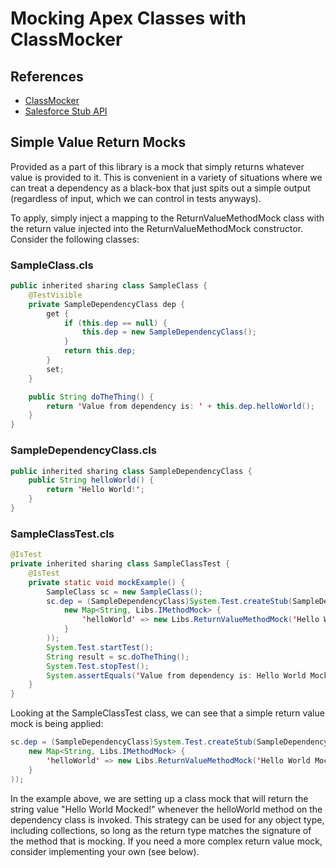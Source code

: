 # Mocking Apex Classes with ClassMocker

## References

- [ClassMocker](../apex/Testing/ClassMocker.md)
- [Salesforce Stub API](https://developer.salesforce.com/docs/atlas.en-us.apexref.meta/apexref/apex_interface_System_StubProvider.htm)

## Simple Value Return Mocks

Provided as a part of this library is a mock that simply returns whatever value is provided to it. This is convenient in a variety of situations where we can treat a dependency as a black-box that just spits out a simple output (regardless of input, which we can control in tests anyways).

To apply, simply inject a mapping to the ReturnValueMethodMock class with the return value injected into the ReturnValueMethodMock constructor. Consider the following classes:

### SampleClass.cls

```java
public inherited sharing class SampleClass {
    @TestVisible
    private SampleDependencyClass dep {
        get {
            if (this.dep == null) {
                this.dep = new SampleDependencyClass();
            }
            return this.dep;
        }
        set;
    }

    public String doTheThing() {
        return 'Value from dependency is: ' + this.dep.helloWorld();
    }
}
```

### SampleDependencyClass.cls

```java
public inherited sharing class SampleDependencyClass {
	public String helloWorld() {
        return 'Hello World!';
    }
}
```

### SampleClassTest.cls

```java
@IsTest
private inherited sharing class SampleClassTest {
	@IsTest
    private static void mockExample() {
        SampleClass sc = new SampleClass();
        sc.dep = (SampleDependencyClass)System.Test.createStub(SampleDependencyClass.class, Libs.Testing.mocks.mockClass(
            new Map<String, Libs.IMethodMock> {
                'helloWorld' => new Libs.ReturnValueMethodMock('Hello World Mocked!')
            }
        ));
        System.Test.startTest();
        String result = sc.doTheThing();
        System.Test.stopTest();
        System.assertEquals('Value from dependency is: Hello World Mocked!', result, 'Should capture mocked value');
    }
}
```

Looking at the SampleClassTest class, we can see that a simple return value mock is being applied:

```java
sc.dep = (SampleDependencyClass)System.Test.createStub(SampleDependencyClass.class, Libs.Testing.mocks.mockClass(
    new Map<String, Libs.IMethodMock> {
        'helloWorld' => new Libs.ReturnValueMethodMock('Hello World Mocked!')
    }
));
```

In the example above, we are setting up a class mock that will return the string value "Hello World Mocked!" whenever the helloWorld method on the dependency class is invoked. This strategy can be used for any object type, including collections, so long as the return type matches the signature of the method that is mocking. If you need a more complex return value mock, consider implementing your own (see below).
